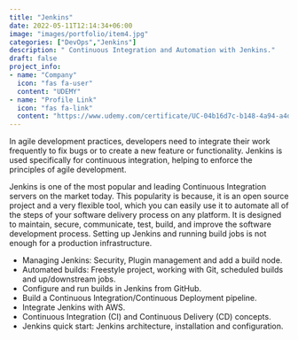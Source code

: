 ```yaml
---
title: "Jenkins"
date: 2022-05-11T12:14:34+06:00
image: "images/portfolio/item4.jpg"
categories: ["DevOps","Jenkins"]
description: " Continuous Integration and Automation with Jenkins."
draft: false
project_info:
- name: "Company"
  icon: "fas fa-user"
  content: "UDEMY"
- name: "Profile Link"
  icon: "fas fa-link"
  content: "https://www.udemy.com/certificate/UC-04b16d7c-b148-4a94-a4d7-8c815ba99f34/"
---
```


In agile development practices, developers need to integrate their work frequently to fix bugs or to create a new feature or functionality. Jenkins is used specifically for continuous integration, helping to enforce the principles of agile development.

Jenkins is one of the most popular and leading Continuous Integration servers on the market today. This popularity is because, it is an open source project and a very flexible tool, which you can easily use it to automate all of the steps of your software delivery process on any platform.  It is designed to maintain, secure, communicate, test, build, and improve the software development process. Setting up Jenkins and running build jobs is not enough for a production infrastructure.

- Managing Jenkins: Security, Plugin management and add a build node.
- Automated builds: Freestyle project, working with Git, scheduled builds and up/downstream jobs.
- Configure and run builds in Jenkins from GitHub.
- Build a Continuous Integration/Continuous Deployment pipeline.
- Integrate Jenkins with AWS.
- Continuous Integration (CI) and Continuous Delivery (CD) concepts.
- Jenkins quick start: Jenkins architecture, installation and configuration.
